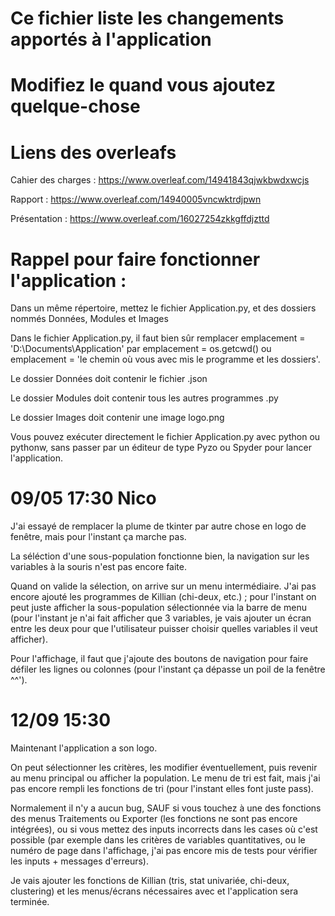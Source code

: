 # Ce fichier liste les changements apportés à l'application
# Modifiez le quand vous ajoutez quelque-chose


# Liens des overleafs

Cahier des charges :  https://www.overleaf.com/14941843qjwkbwdxwcjs

Rapport :             https://www.overleaf.com/14940005vncwktrdjpwn

Présentation :        https://www.overleaf.com/16027254zkkgffdjzttd


# Rappel pour faire fonctionner l'application :

Dans un même répertoire, mettez le fichier Application.py, et des dossiers nommés Données, Modules et Images

Dans le fichier Application.py, il faut bien sûr remplacer emplacement = 'D:\\Documents\\Application' par emplacement = os.getcwd() ou emplacement = 'le chemin où vous avec mis le programme et les dossiers'.

Le dossier Données doit contenir le fichier .json

Le dossier Modules doit contenir tous les autres programmes .py

Le dossier Images doit contenir une image logo.png

Vous pouvez exécuter directement le fichier Application.py avec python ou pythonw, sans passer par un éditeur de type Pyzo ou Spyder pour lancer l'application.


# 09/05 17:30 Nico

J'ai essayé de remplacer la plume de tkinter par autre chose en logo de fenêtre, mais pour l'instant ça marche pas.

La séléction d'une sous-population fonctionne bien, la navigation sur les variables à la souris n'est pas encore faite.

Quand on valide la sélection, on arrive sur un menu intermédiaire. J'ai pas encore ajouté les programmes de Killian (chi-deux, etc.) ; pour l'instant on peut juste afficher la sous-population sélectionnée via la barre de menu (pour l'instant je n'ai fait afficher que 3 variables, je vais ajouter un écran entre les deux pour que l'utilisateur puisser choisir quelles variables il veut afficher).

Pour l'affichage, il faut que j'ajoute des boutons de navigation pour faire défiler les lignes ou colonnes (pour l'instant ça dépasse un poil de la fenêtre ^^').


# 12/09 15:30

Maintenant l'application a son logo.

On peut sélectionner les critères, les modifier éventuellement, puis revenir au menu principal ou afficher la population. Le menu de tri est fait, mais j'ai pas encore rempli les fonctions de tri (pour l'instant elles font juste pass).

Normalement il n'y a aucun bug, SAUF si vous touchez à une des fonctions des menus Traitements ou Exporter (les fonctions ne sont pas encore intégrées), ou si vous mettez des inputs incorrects dans les cases où c'est possible (par exemple dans les critères de variables quantitatives, ou le numéro de page dans l'affichage, j'ai pas encore mis de tests pour vérifier les inputs + messages d'erreurs).

Je vais ajouter les fonctions de Killian (tris, stat univariée, chi-deux, clustering) et les menus/écrans nécessaires avec et l'application sera terminée.
